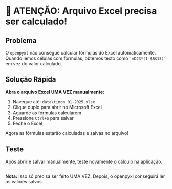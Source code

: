 # 🚨 ATENÇÃO: Arquivo Excel precisa ser calculado!

## Problema

O `openpyxl` não consegue calcular fórmulas do Excel automaticamente.
Quando lemos células com fórmulas, obtemos texto como `'=D23*(1-$B$13)'` em vez do valor calculado.

## Solução Rápida

**Abra o arquivo Excel UMA VEZ manualmente:**

1. Navegue até: `data\timon_01-2025.xlsx`
2. Clique duplo para abrir no Microsoft Excel
3. Aguarde as fórmulas calcularem
4. Pressione `Ctrl+S` para salvar
5. Feche o Excel

Agora as fórmulas estarão calculadas e salvas no arquivo!

## Teste

Após abrir e salvar manualmente, teste novamente o cálculo na aplicação.

---

**Nota:** Isso só precisa ser feito UMA VEZ. Depois, o openpyxl conseguirá ler os valores salvos.

